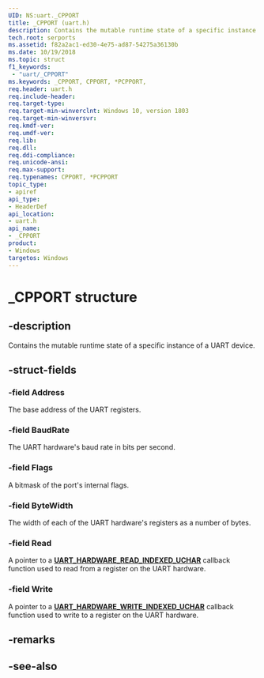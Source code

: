 ```yaml
---
UID: NS:uart._CPPORT
title: _CPPORT (uart.h)
description: Contains the mutable runtime state of a specific instance of a UART device.
tech.root: serports
ms.assetid: f82a2ac1-ed30-4e75-ad87-54275a36130b
ms.date: 10/19/2018
ms.topic: struct
f1_keywords:
 - "uart/_CPPORT"
ms.keywords: _CPPORT, CPPORT, *PCPPORT,
req.header: uart.h
req.include-header:
req.target-type:
req.target-min-winverclnt: Windows 10, version 1803
req.target-min-winversvr:
req.kmdf-ver:
req.umdf-ver:
req.lib:
req.dll:
req.ddi-compliance:
req.unicode-ansi:
req.max-support:
req.typenames: CPPORT, *PCPPORT
topic_type:
- apiref
api_type:
- HeaderDef
api_location:
- uart.h
api_name:
- _CPPORT
product:
- Windows
targetos: Windows
---
```


# _CPPORT structure

## -description
Contains the mutable runtime state of a specific instance of a UART device.

## -struct-fields

### -field Address
The base address of the UART registers.

### -field BaudRate
The UART hardware's baud rate in bits per second.

### -field Flags
A bitmask of the port's internal flags.

### -field ByteWidth
The width of each of the UART hardware's registers as a number of bytes.

### -field Read
A pointer to a [**UART_HARDWARE_READ_INDEXED_UCHAR**](nc-uart-uart_hardware_read_indexed_uchar.md) callback function used to read from a register on the UART hardware.

### -field Write
A pointer to a [**UART_HARDWARE_WRITE_INDEXED_UCHAR**](nc-uart-uart_hardware_write_indexed_uchar.md) callback function used to write to a register on the UART hardware.

## -remarks

## -see-also
